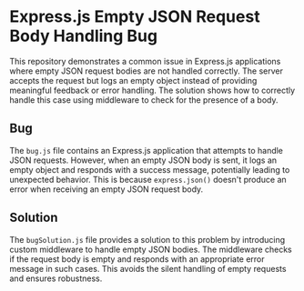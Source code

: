 # Express.js Empty JSON Request Body Handling Bug

This repository demonstrates a common issue in Express.js applications where empty JSON request bodies are not handled correctly. The server accepts the request but logs an empty object instead of providing meaningful feedback or error handling.  The solution shows how to correctly handle this case using middleware to check for the presence of a body.

## Bug

The `bug.js` file contains an Express.js application that attempts to handle JSON requests. However, when an empty JSON body is sent, it logs an empty object and responds with a success message, potentially leading to unexpected behavior. This is because `express.json()` doesn't produce an error when receiving an empty JSON request body.

## Solution

The `bugSolution.js` file provides a solution to this problem by introducing custom middleware to handle empty JSON bodies. The middleware checks if the request body is empty and responds with an appropriate error message in such cases.  This avoids the silent handling of empty requests and ensures robustness.